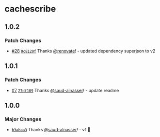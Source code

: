 # cachescribe

## 1.0.2

### Patch Changes

- [#28](https://github.com/saud-alnasser/cachescribe/pull/28) [`0c8120f`](https://github.com/saud-alnasser/cachescribe/commit/0c8120f582568353ba0c972805d8b5695a824120) Thanks [@renovate](https://github.com/apps/renovate)! - updated dependency superjson to v2

## 1.0.1

### Patch Changes

- [#7](https://github.com/saud-alnasser/cachescribe/pull/7) [`27df109`](https://github.com/saud-alnasser/cachescribe/commit/27df109966ad840748c7b445e86cde6b29d73f42) Thanks [@saud-alnasser](https://github.com/saud-alnasser)! - update readme

## 1.0.0

### Major Changes

- [`b3abaa3`](https://github.com/saud-alnasser/cachescribe/commit/b3abaa3428561e19c14aadb925cf0f8019d36279) Thanks [@saud-alnasser](https://github.com/saud-alnasser)! - v1 🎉
